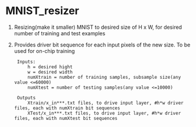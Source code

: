 # MNIST_resizer
1. Resizing(make it smaller) MNIST to desired size of H x W, for desired number of training and test examples
2. Provides driver bit sequence for each input pixels of the new size. To be used for on-chip training


        Inputs:
            h = desired hight
            w = desired width
            numXtrain = number of training samples, subsample size(any value <=60000) 
            numXtest = number of testing samples(any value <=10000)
     
        Outputs
            Xtrain/x_in***.txt files, to drive input layer, #h*w driver files, each with numXtrain bit sequences
            XTest/x_in***.txt files, to drive input layer, #h*w driver files, each with numXtest bit sequences
